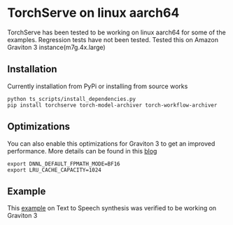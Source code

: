 # TorchServe on linux aarch64

TorchServe has been tested to be working on linux aarch64 for some of the examples. Regression tests have not been tested. Tested this on Amazon Graviton 3 instance(m7g.4x.large)

## Installation

Currently installation from PyPi or installing from source works

```
python ts_scripts/install_dependencies.py
pip install torchserve torch-model-archiver torch-workflow-archiver
```

## Optimizations

You can also enable this optimizations for Graviton 3 to get an improved performance. More details can be found in this [blog](https://pytorch.org/blog/optimized-pytorch-w-graviton/)
```
export DNNL_DEFAULT_FPMATH_MODE=BF16
export LRU_CACHE_CAPACITY=1024
```

## Example

This [example](https://github.com/pytorch/serve/tree/master/examples/text_to_speech_synthesizer/SpeechT5) on Text to Speech synthesis was verified to be working on Graviton 3


